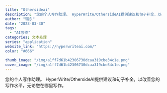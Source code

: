 ```yaml
---
title: "Othersideai"
description: "您的个人写作助理。 HyperWrite/OthersideAI提供建议和句子补全，以改善您的写作水平，无论您在哪里写作"
author: "瑞东"
date: "2023-03-30"
tags:
  - "AI写作"
categories: 文本处理
series: "application"
website_link: "https://hyperwriteai.com/"
color: "#666"

thumb_image: "/img/a1ff7d61b42306730dcaa319cbe34c1e.png"
cover_image: "/img/a1ff7d61b42306730dcaa319cbe34c1e.png"
---
```


您的个人写作助理。 HyperWrite/OthersideAI提供建议和句子补全，以改善您的写作水平，无论您在哪里写作。 
